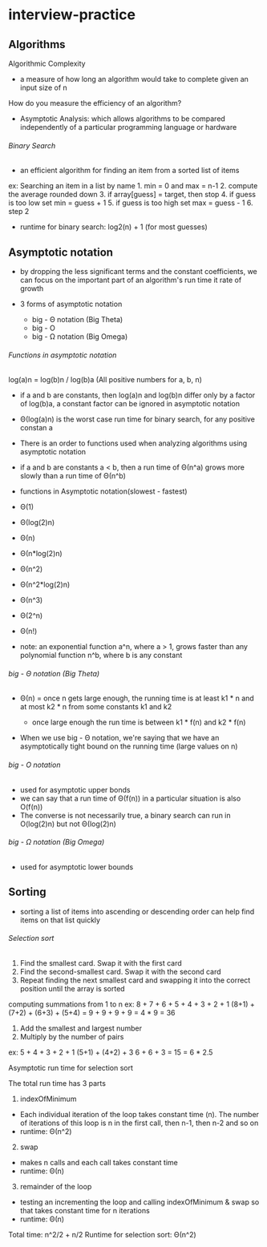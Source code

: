 # interview-practice
 
## Algorithms

Algorithmic Complexity
- a measure of how long an algorithm would take to complete given an input size of n

How do you measure the efficiency of an algorithm?
- Asymptotic Analysis: which allows algorithms to be compared independently 
of a particular programming language or hardware

###### Binary Search
- an efficient algorithm for finding an item from a sorted list of items

ex: Searching an item in a list by name
    1. min = 0 and max = n-1
    2. compute the average rounded down
    3. if array[guess] = target, then stop
    4. if guess is too low set min = guess + 1
    5. if guess is too high set max = guess - 1
    6. step 2

- runtime for binary search: log2(n) + 1 (for most guesses)

## Asymptotic notation
- by dropping the less significant terms and the constant coefficients, 
we can focus on the important part of an algorithm's run time it rate of growth

- 3 forms of asymptotic notation
    - big - Θ notation (Big Theta)
    - big - O
    - big - Ω notation (Big Omega)

###### Functions in asymptotic notation

log(a)n = log(b)n / log(b)a  (All positive numbers for a, b, n)

- if a and b are constants, then log(a)n and log(b)n differ only by a factor of log(b)a, 
a constant factor can be ignored in asymptotic notation

- Θ(log(a)n) is the worst case run time for binary search, for any positive constan a

- There is an order to functions used when analyzing algorithms using asymptotic notation
 - if a and b are constants a < b, then a run time of Θ(n^a) grows more slowly than a run time of Θ(n^b)

- functions in Asymptotic notation(slowest - fastest)
 - Θ(1)
 - Θ(log(2)n)
 - Θ(n)
 - Θ(n*log(2)n)
 - Θ(n^2)
 - Θ(n^2*log(2)n)
 - Θ(n^3)
 - Θ(2^n)
 - Θ(n!)
- note: an exponential function a^n, where a > 1, grows faster than any polynomial function n^b, where b is any constant

###### big - Θ notation (Big Theta)
- Θ(n) = once n gets large enough, the running time is at least k1 * n and at most k2 * n  from some constants k1 and k2
    - once large enough the run time is between k1 * f(n) and k2 * f(n)

- When we use big - Θ notation,  we're saying that we have an asymptotically tight bound on the running time (large values on n)

###### big - O notation
- used for asymptotic upper bonds
- we can say that a run time of Θ(f(n)) in a particular situation is also O(f(n))
 - The converse is not necessarily true, a binary search can run in O(log(2)n) but not Θ(log(2)n)

###### big - Ω notation (Big Omega)
- used for asymptotic lower bounds


## Sorting
- sorting a list of items into ascending or descending order can help find items on that list quickly

###### Selection sort
1. Find the smallest card. Swap it with the first card
2. Find the second-smallest card. Swap it with the second card
3. Repeat finding the next smallest card and swapping it into the correct position until the array is sorted

computing summations from 1 to n
ex: 
 8 + 7 + 6 + 5 + 4 + 3 + 2 + 1
 (8+1) + (7+2) + (6+3) + (5+4) = 9 + 9 + 9 + 9
                               = 4 * 9
                               = 36
                               
1. Add the smallest and largest number
2. Multiply by the number of pairs

ex:
 5 + 4 + 3 + 2 + 1
 (5+1) + (4+2) + 3
 6 + 6 + 3 = 15 = 6 * 2.5
 
 Asymptotic run time for selection sort
 
  The total run time has 3 parts
  1. indexOfMinimum
   - Each individual iteration of the loop takes constant time (n). 
   The number of iterations of this loop is n in the first call, then n-1, then n-2 and so on
   - runtime: Θ(n^2)
  2. swap
   - makes n calls and each call takes constant time
   - runtime: Θ(n)
  3. remainder of the loop
   - testing an incrementing the loop and calling indexOfMinimum & swap
   so that takes constant time for n iterations
   - runtime: Θ(n)

  Total time: n^2/2 + n/2
  Runtime for selection sort: Θ(n^2)
